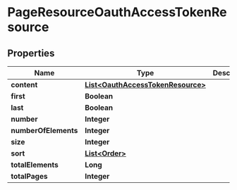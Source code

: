 
# PageResourceOauthAccessTokenResource

## Properties
Name | Type | Description | Notes
------------ | ------------- | ------------- | -------------
**content** | [**List&lt;OauthAccessTokenResource&gt;**](OauthAccessTokenResource.md) |  |  [optional]
**first** | **Boolean** |  |  [optional]
**last** | **Boolean** |  |  [optional]
**number** | **Integer** |  |  [optional]
**numberOfElements** | **Integer** |  |  [optional]
**size** | **Integer** |  |  [optional]
**sort** | [**List&lt;Order&gt;**](Order.md) |  |  [optional]
**totalElements** | **Long** |  |  [optional]
**totalPages** | **Integer** |  |  [optional]



